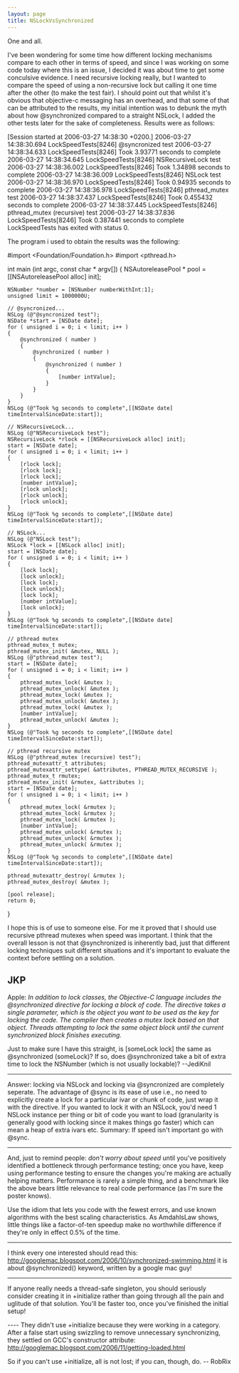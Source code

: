 ```yaml
---
layout: page
title: NSLockVsSynchronized
---
```


One and all.

I've  been wondering for some time how different locking mechanisms compare to each other in terms of speed, and since I was working on some code today where this is an issue, I decided it was about time to get some conculsive evidence.  I need recursive locking really, but I wanted to compare the speed of using a non-recursive lock but calling it one time after the other (to make the test fair).  I should point out that whilst it's obvious that objective-c messaging has an overhead, and that some of that can be attributed to the results, my initial intention was to debunk the myth about how @synchronized compared to a straight NSLock, I added  the other tests later for the sake of completeness.  Results were as follows:

    
[Session started at 2006-03-27 14:38:30 +0200.]
2006-03-27 14:38:30.694 LockSpeedTests[8246] @syncronized test
2006-03-27 14:38:34.633 LockSpeedTests[8246] Took 3.93771 seconds to complete
2006-03-27 14:38:34.645 LockSpeedTests[8246] NSRecursiveLock test
2006-03-27 14:38:36.002 LockSpeedTests[8246] Took 1.34898 seconds to complete
2006-03-27 14:38:36.009 LockSpeedTests[8246] NSLock test
2006-03-27 14:38:36.970 LockSpeedTests[8246] Took 0.94935 seconds to complete
2006-03-27 14:38:36.978 LockSpeedTests[8246] pthread_mutex test
2006-03-27 14:38:37.437 LockSpeedTests[8246] Took 0.455432 seconds to complete
2006-03-27 14:38:37.445 LockSpeedTests[8246] pthread_mutex (recursive) test
2006-03-27 14:38:37.836 LockSpeedTests[8246] Took 0.387441 seconds to complete
LockSpeedTests has exited with status 0.


The program i used to obtain the results was the following:

    

#import <Foundation/Foundation.h>
#import <pthread.h>

int main (int argc, const char * argv[]) {
    NSAutoreleasePool * pool = [[NSAutoreleasePool alloc] init];
    
    NSNumber *number = [NSNumber numberWithInt:1];
    unsigned limit = 1000000U;
    
    // @syncronized...
    NSLog (@"@syncronized test");
    NSDate *start = [NSDate date];
    for ( unsigned i = 0; i < limit; i++ )
    {
        @synchronized ( number )
        {
            @synchronized ( number )
            {
                @synchronized ( number )
                {
                    [number intValue];
                }
            }
        }
    }
    NSLog (@"Took %g seconds to complete",[[NSDate date] timeIntervalSinceDate:start]);
    
    // NSRecursiveLock...
    NSLog (@"NSRecursiveLock test");
    NSRecursiveLock *rlock = [[NSRecursiveLock alloc] init];
    start = [NSDate date];
    for ( unsigned i = 0; i < limit; i++ )
    {
        [rlock lock];
        [rlock lock];
        [rlock lock];
        [number intValue];
        [rlock unlock];
        [rlock unlock];
        [rlock unlock];
    }
    NSLog (@"Took %g seconds to complete",[[NSDate date] timeIntervalSinceDate:start]);
    
    // NSLock...
    NSLog (@"NSLock test");
    NSLock *lock = [[NSLock alloc] init];
    start = [NSDate date];
    for ( unsigned i = 0; i < limit; i++ )
    {
        [lock lock];
        [lock unlock];
        [lock lock];
        [lock unlock];
        [lock lock];
        [number intValue];
        [lock unlock];
    }
    NSLog (@"Took %g seconds to complete",[[NSDate date] timeIntervalSinceDate:start]);
    
    // pthread mutex
    pthread_mutex_t mutex;
    pthread_mutex_init( &mutex, NULL );
    NSLog (@"pthread_mutex test");
    start = [NSDate date];
    for ( unsigned i = 0; i < limit; i++ )
    {
        pthread_mutex_lock( &mutex );
        pthread_mutex_unlock( &mutex );
        pthread_mutex_lock( &mutex );
        pthread_mutex_unlock( &mutex );
        pthread_mutex_lock( &mutex );
        [number intValue];
        pthread_mutex_unlock( &mutex );
    }
    NSLog (@"Took %g seconds to complete",[[NSDate date] timeIntervalSinceDate:start]);
    
    // pthread recursive mutex
    NSLog (@"pthread_mutex (recursive) test");
    pthread_mutexattr_t attributes;
    pthread_mutexattr_settype( &attributes, PTHREAD_MUTEX_RECURSIVE );
    pthread_mutex_t rmutex;
    pthread_mutex_init( &rmutex, &attributes );
    start = [NSDate date];
    for ( unsigned i = 0; i < limit; i++ )
    {
        pthread_mutex_lock( &rmutex );
        pthread_mutex_lock( &rmutex );
        pthread_mutex_lock( &rmutex );
        [number intValue];
        pthread_mutex_unlock( &rmutex );
        pthread_mutex_unlock( &rmutex );
        pthread_mutex_unlock( &rmutex );
    }
    NSLog (@"Took %g seconds to complete",[[NSDate date] timeIntervalSinceDate:start]);

    pthread_mutexattr_destroy( &rmutex );
    pthread_mutex_destroy( &mutex );
    
    [pool release];
    return 0;
}



I hope this is of use to someone else.  For me it proved that I should use recursive pthread mutexes when speed was important.  I think that the overall lesson is not that @synchronized is inherently bad, just that different locking techniques suit different situations and it's important to evaluate the context before settling on a solution.

JKP
----
Apple: *In addition to lock classes, the Objective-C language includes the @synchronized directive for locking a block of code. The directive takes a single parameter, which is the object you want to be used as the key for locking the code. The compiler then creates a mutex lock based on that object. Threads attempting to lock the same object block until the current synchronized block finishes executing.*

Just to make sure I have this straight, is     [someLock lock] the same as     @synchronized (someLock)? If so, does     @synchronized take a bit of extra time to lock the NSNumber (which is not usually lockable)? --JediKnil

----
Answer:  locking via NSLock and locking via @syncronized are completely seperate.  The advantage of @sync is its ease of use i.e., no need to explicitly create a lock for a particular ivar or chunk of code, just wrap it with the directive.  If you wanted to lock it with an NSLock, you'd need 1 NSLock instance per thing or bit of code you want to load (granularity is generally good with locking since it makes things go faster) which can mean a heap of extra ivars etc.  Summary: If speed isn't important go with @sync.

----
And, just to remind people: *don't worry about speed* until you've positively identified a bottleneck through performance testing; once you have, keep using performance testing to ensure the changes you're making are actually helping matters. Performance is rarely a simple thing, and a benchmark like the above bears little relevance to real code performance (as I'm sure the poster knows).

Use the idiom that lets you code with the fewest errors, and use known algorithms with the best scaling characteristics. As AmdahlsLaw shows, little things like a factor-of-ten speedup make no worthwhile difference if they're only in effect 0.5% of the time.

----

I think every one interested should read this: http://googlemac.blogspot.com/2006/10/synchronized-swimming.html it is about @synchronized() keyword, written by a google mac guy!

----

If anyone really needs a thread-safe singleton, you should seriously consider creating it in     +initialize rather than going through all the pain and uglitude of that solution. You'll be faster too, once you've finished the initial setup!

---- They didn't use     +initialize because they were working in a category. After a false start using swizzling to remove unnecessary synchronizing, they settled on GCC's constructor attribute: http://googlemac.blogspot.com/2006/11/getting-loaded.html

So if you can't use     +initialize, all is not lost; if you can, though, do. -- RobRix

